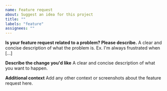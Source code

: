 ```yaml
---
name: Feature request
about: Suggest an idea for this project
title: ""
labels: "feature"
assignees: ""
---
```


**Is your feature request related to a problem? Please describe.**
A clear and concise description of what the problem is. Ex. I'm always frustrated when [...]

**Describe the change you'd like**
A clear and concise description of what you want to happen.

**Additional context**
Add any other context or screenshots about the feature request here.

